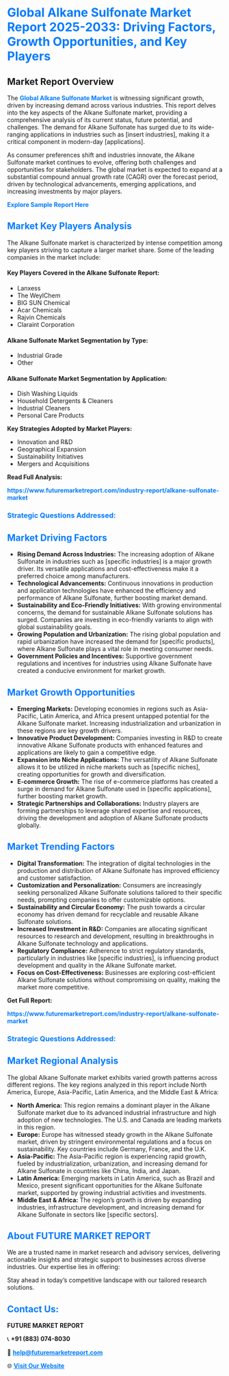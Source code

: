 <h1 style="color: #007BFF;">Global Alkane Sulfonate Market Report 2025-2033: Driving Factors, Growth Opportunities, and Key Players</h1>

<section id="overview">
<h2>Market Report Overview</h2>
<p>The <a href="https://www.futuremarketreport.com/industry-report/alkane-sulfonate-market" style="color: #007BFF; text-decoration: none;"><strong>Global Alkane Sulfonate Market</strong></a> is witnessing significant growth, driven by increasing demand across various industries. This report delves into the key aspects of the Alkane Sulfonate market, providing a comprehensive analysis of its current status, future potential, and challenges. The demand for Alkane Sulfonate has surged due to its wide-ranging applications in industries such as [insert industries], making it a critical component in modern-day [applications].</p>
<p>As consumer preferences shift and industries innovate, the Alkane Sulfonate market continues to evolve, offering both challenges and opportunities for stakeholders. The global market is expected to expand at a substantial compound annual growth rate (CAGR) over the forecast period, driven by technological advancements, emerging applications, and increasing investments by major players.</p>
</section>

<section id="overview">
<p><a href="https://www.futuremarketreport.com/request-sample/reportId=84479" style="color: #007BFF; text-decoration: none;"><strong>Explore Sample Report Here</strong></a></p>
</section>

<section id="key-players">
<h2 style="color: #007BFF;">Market Key Players Analysis</h2>
<p>The Alkane Sulfonate market is characterized by intense competition among key players striving to capture a larger market share. Some of the leading companies in the market include:</p>
<h4>Key Players Covered in the Alkane Sulfonate Report:</h4>
<ul><li>Lanxess</li><li>The WeylChem</li><li>BIG SUN Chemical</li><li>Acar Chemicals</li><li>Rajvin Chemicals</li><li>Claraint Corporation</li></ul>
<h4>Alkane Sulfonate Market Segmentation by Type:</h4>
<ul><li>Industrial Grade</li><li>Other</li></ul>

<h4>Alkane Sulfonate Market Segmentation by Application:</h4>
<ul><li>Dish Washing Liquids</li><li>Household Detergents &amp; Cleaners</li><li>Industrial Cleaners</li><li>Personal Care Products</li></ul>
<p><strong>Key Strategies Adopted by Market Players:</strong></p>
<ul>
<li>Innovation and R&D</li>
<li>Geographical Expansion</li>
<li>Sustainability Initiatives</li>
<li>Mergers and Acquisitions</li>
</ul>
</section>

<section>
<p><strong>Read Full Analysis: </strong></p><a href="https://www.futuremarketreport.com/industry-report/alkane-sulfonate-market" style="color: #007BFF; text-decoration: none;"><strong>https://www.futuremarketreport.com/industry-report/alkane-sulfonate-market</strong></a>
<h3 style="color: #007BFF;">Strategic Questions Addressed:</h3>
</section>

<section id="driving-factors">
<h2 style="color: #007BFF;">Market Driving Factors</h2>
<ul>
<li><strong>Rising Demand Across Industries:</strong> The increasing adoption of Alkane Sulfonate in industries such as [specific industries] is a major growth driver. Its versatile applications and cost-effectiveness make it a preferred choice among manufacturers.</li>
<li><strong>Technological Advancements:</strong> Continuous innovations in production and application technologies have enhanced the efficiency and performance of Alkane Sulfonate, further boosting market demand.</li>
<li><strong>Sustainability and Eco-Friendly Initiatives:</strong> With growing environmental concerns, the demand for sustainable Alkane Sulfonate solutions has surged. Companies are investing in eco-friendly variants to align with global sustainability goals.</li>
<li><strong>Growing Population and Urbanization:</strong> The rising global population and rapid urbanization have increased the demand for [specific products], where Alkane Sulfonate plays a vital role in meeting consumer needs.</li>
<li><strong>Government Policies and Incentives:</strong> Supportive government regulations and incentives for industries using Alkane Sulfonate have created a conducive environment for market growth.</li>
</ul>
</section>

<section id="growth-opportunities">
<h2 style="color: #007BFF;">Market Growth Opportunities</h2>
<ul>
<li><strong>Emerging Markets:</strong> Developing economies in regions such as Asia-Pacific, Latin America, and Africa present untapped potential for the Alkane Sulfonate market. Increasing industrialization and urbanization in these regions are key growth drivers.</li>
<li><strong>Innovative Product Development:</strong> Companies investing in R&D to create innovative Alkane Sulfonate products with enhanced features and applications are likely to gain a competitive edge.</li>
<li><strong>Expansion into Niche Applications:</strong> The versatility of Alkane Sulfonate allows it to be utilized in niche markets such as [specific niches], creating opportunities for growth and diversification.</li>
<li><strong>E-commerce Growth:</strong> The rise of e-commerce platforms has created a surge in demand for Alkane Sulfonate used in [specific applications], further boosting market growth.</li>
<li><strong>Strategic Partnerships and Collaborations:</strong> Industry players are forming partnerships to leverage shared expertise and resources, driving the development and adoption of Alkane Sulfonate products globally.</li>
</ul>
</section>

<section id="trending-factors">
<h2 style="color: #007BFF;">Market Trending Factors</h2>
<ul>
<li><strong>Digital Transformation:</strong> The integration of digital technologies in the production and distribution of Alkane Sulfonate has improved efficiency and customer satisfaction.</li>
<li><strong>Customization and Personalization:</strong> Consumers are increasingly seeking personalized Alkane Sulfonate solutions tailored to their specific needs, prompting companies to offer customizable options.</li>
<li><strong>Sustainability and Circular Economy:</strong> The push towards a circular economy has driven demand for recyclable and reusable Alkane Sulfonate solutions.</li>
<li><strong>Increased Investment in R&D:</strong> Companies are allocating significant resources to research and development, resulting in breakthroughs in Alkane Sulfonate technology and applications.</li>
<li><strong>Regulatory Compliance:</strong> Adherence to strict regulatory standards, particularly in industries like [specific industries], is influencing product development and quality in the Alkane Sulfonate market.</li>
<li><strong>Focus on Cost-Effectiveness:</strong> Businesses are exploring cost-efficient Alkane Sulfonate solutions without compromising on quality, making the market more competitive.</li>
</ul>
</section>

<section>
<p><strong>Get Full Report: </strong></p><a href="https://www.futuremarketreport.com/industry-report/alkane-sulfonate-market" style="color: #007BFF; text-decoration: none;"><strong>https://www.futuremarketreport.com/industry-report/alkane-sulfonate-market</strong></a>
<h3 style="color: #007BFF;">Strategic Questions Addressed:</h3>
</section>


<section id="regional-analysis">
<h2 style="color: #007BFF;">Market Regional Analysis</h2>
<p>The global Alkane Sulfonate market exhibits varied growth patterns across different regions. The key regions analyzed in this report include North America, Europe, Asia-Pacific, Latin America, and the Middle East & Africa:</p>
<ul>
<li><strong>North America:</strong> This region remains a dominant player in the Alkane Sulfonate market due to its advanced industrial infrastructure and high adoption of new technologies. The U.S. and Canada are leading markets in this region.</li>
<li><strong>Europe:</strong> Europe has witnessed steady growth in the Alkane Sulfonate market, driven by stringent environmental regulations and a focus on sustainability. Key countries include Germany, France, and the U.K.</li>
<li><strong>Asia-Pacific:</strong> The Asia-Pacific region is experiencing rapid growth, fueled by industrialization, urbanization, and increasing demand for Alkane Sulfonate in countries like China, India, and Japan.</li>
<li><strong>Latin America:</strong> Emerging markets in Latin America, such as Brazil and Mexico, present significant opportunities for the Alkane Sulfonate market, supported by growing industrial activities and investments.</li>
<li><strong>Middle East & Africa:</strong> The region’s growth is driven by expanding industries, infrastructure development, and increasing demand for Alkane Sulfonate in sectors like [specific sectors].</li>
</ul>
</section>

<footer>
<h2 style="color: #007BFF;">About FUTURE MARKET REPORT</h2>
<p>We are a trusted name in market research and advisory services, delivering actionable insights and strategic support to businesses across diverse industries. Our expertise lies in offering:</p>

<p>Stay ahead in today’s competitive landscape with our tailored research solutions.</p>

<h2 style="color: #007BFF;">Contact Us:</h2>
<p><strong>FUTURE MARKET REPORT</strong></p>
<p>📞 <strong>+91 (883) 074-8030</strong></p>
<p>📧 <strong><a href="mailto:help@futuremarketreport.com" style="color: #007BFF;">help@futuremarketreport.com</a></strong></p>
<p>🌐 <strong><a href="https://www.futuremarketreport.com/" style="color: #007BFF;">Visit Our Website</a></strong></p>
</footer>